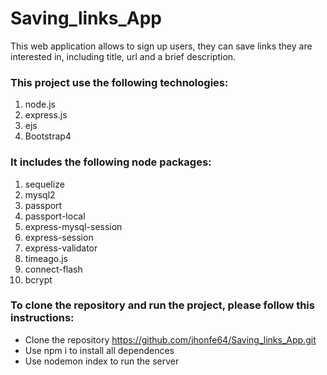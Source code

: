 # Saving_links_App

This web application allows to sign up users, they can save links they are interested in, including title, url and a brief description.



### This project use the following technologies:

1. node.js
2. express.js
3. ejs
4. Bootstrap4

### It includes the following node packages:

1. sequelize
2. mysql2
3. passport
4. passport-local
5. express-mysql-session
6. express-session
7. express-validator
8. timeago.js
9. connect-flash
9. bcrypt



### To clone the repository and run the project, please follow this instructions:

- Clone the repository https://github.com/jhonfe64/Saving_links_App.git
- Use npm i to install all dependences 
- Use nodemon index to run the server 

